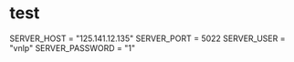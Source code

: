 # test

SERVER_HOST = "125.141.12.135"
SERVER_PORT = 5022
SERVER_USER = "vnlp"
SERVER_PASSWORD = "1"
